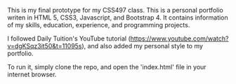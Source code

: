 This is my final prototype for my CSS497 class. 
This is a personal portfolio writen in HTML 5, CSS3, Javascript, and Bootstrap 4. It contains information of my skills, education, experience, and programming projects.

I followed Daily Tuition's YouTube tutorial (https://www.youtube.com/watch?v=dgKSqz3it50&t=11095s),
and also added my personal style to my portfolio.

To run it, simply clone the repo, and open the 'index.html' file in your internet browser.
